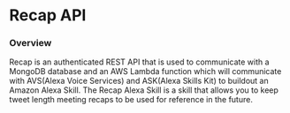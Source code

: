 # Recap API

### Overview

Recap is an authenticated REST API that is used to communicate with a MongoDB database and an AWS Lambda function which will communicate with AVS(Alexa Voice Services) and ASK(Alexa Skills Kit) to buildout an Amazon Alexa Skill. The Recap Alexa Skill is a skill that allows you to keep tweet length meeting recaps to be used for reference in the future.
